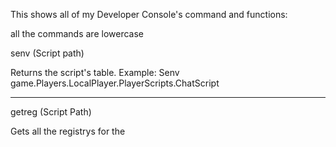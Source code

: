 This shows all of my Developer Console's command and functions:

all the commands are lowercase



senv (Script path)
	
Returns the script's table. Example: Senv game.Players.LocalPlayer.PlayerScripts.ChatScript

-------------------------
  
 getreg (Script Path)
	
Gets all the registrys for the <Script Path> and copies it to your clipboard
	
-------------------------
  
  write getreg (Script Path) (String)
	
Gets all the registrys for the <Script Path> and writes it Example: write getreg game.Workspace.Script reg.txt
	
-------------------------
	
dump upvalues copy

Gets all the game's upvalues and copies it to your clipboard

-------------------------

dump upvalues write (string)
	
Gets all the game's upvalues and writes it
	
-------------------------
	
dump registry copy

Gets the game's registry n copies it to your clipboard

-------------------------

dump registry write (string)
	
Gets the game's registry and writes it

-------------------------
	
Other commands:

-------------------------

walkspeed (int)
	
Changes your walkspeed to the value
	
-------------------------
	
jumppower (int)
	
Changes your Jumppower to the value

-------------------------
	
hipheight (int) 
	
Changes your hipheight to the value

-------------------------

gravity (int)
	
Changes the gravity to the value

-------------------------

	
block head

Changes your head into a block mesh

-------------------------

faceless

Deletes your face

-------------------------

creeper

Turns your body into a creeper shape

-------------------------

headless

Removes your head

-------------------------


cut body

Your body literally gets cut in half 

-- better with r15

-------------------------

naked

Removes your clothes

-------------------------

grab hair

Turns your hair into a tool

-------------------------

block hat

Turns your hat into a block

-------------------------

orb

Creates a spinning object around you

-- requires hat

-------------------------

fling (Player)
	
Flings the player

-------------------------

savepos

Saves your position

-------------------------

loadpos

Teleports you to your savepos

-------------------------

chat logger

Loads medusa's custom chatlogger

-------------------------

generate pos script

Generates a teleport script with your current pos to your clipboard

-------------------------

teleport (player)
	
Teleports you to the player

-------------------------

seizure

Starts making you have a seizure

-------------------------

unseizure

Cancels your seizure

-------------------------

view 

Views the player

-------------------------

unview

Unviews the player

-------------------------


-- everything is fe

Misc commands:

-------------------------

client tools

Gives you a hammer tool

-------------------------

get fps

Returns your FPS

-------------------------

info (player)
	
Shows you the information of the player

-------------------------

delete (part)
	
Deletes the object in workspace

-------------------------


Info:

Medusa was a project that was to mainly to troll with FE commands and this is the closest we can get to bypassing FE

